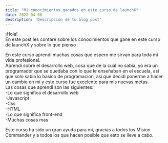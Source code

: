 ```yaml
---
title: "Mi conocimientos ganados en este curso de launchX"
date: 2022-04-06
description: 'Descripción de tu blog post'
---
```


¡Hola!  
En este post les contare sobre los conocimientos que gane en este curso de launchX y sobre lo que pienso    
  
En este curso aprendi muchas cosas que espero me sirvan para toda mi vida profesional.  
Aprendi sobre el desarrollo web, cosa que de la cual no sabia, yo era un programador que se quedaba con lo que le enseñaban en el escuela, asi que solo sabia lo basico de programacion, asi que decidi ponerme a hacer un cambio en mi y este curso fue excelente para mis nuevas metas.  
Las cosas que aprendi son las siguientes:  
-Lo que significa el desarrollo web  
-Javascript  
-Css  
-HTML  
-Lo que significa front-end  
-Muchas cosas mas  

Este curso ha sido un gran ayuda para mi, gracias a todos los Mision Commander y a todos los que hacen posible que esto se lleve a cabo.  
